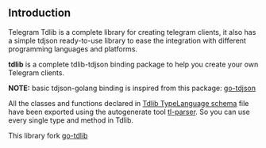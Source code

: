 ## Introduction
Telegram Tdlib is a complete library for creating telegram clients, it also has a simple tdjson ready-to-use library to ease
the integration with different programming languages and platforms.

**tdlib** is a complete tdlib-tdjson binding package to help you create your own Telegram clients.

**NOTE:** basic tdjson-golang binding is inspired from this package: [go-tdjson](https://github.com/L11R/go-tdjson)

All the classes and functions declared in [Tdlib TypeLanguage schema](https://github.com/tdlib/td/blob/master/td/generate/scheme/td_api.tl)
file have been exported using the autogenerate tool [tl-parser](https://github.com/Arman92/go-tl-parser).
So you can use every single type and method in Tdlib.

This library fork [go-tdlib](https://github.com/Arman92/go-tdlib)